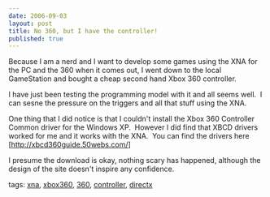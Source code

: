 ```yaml
---
date: 2006-09-03
layout: post
title: No 360, but I have the controller!
published: true
---
```

<p>Because I am a nerd and I want to develop some games using the XNA for the PC and the 360 when it comes out, I went down to the local GameStation and bought a cheap second hand Xbox 360 controller.</p> <p>I have just been testing the programming model with it and all seems well.  I can sesne the pressure on the triggers and all that stuff using the XNA.</p> <p>One thing that I did notice is that I couldn't install the Xbox 360 Controller Common driver for the Windows XP.  However I did find that XBCD drivers worked for me and it works with the XNA.  You can find the drivers here [<a href="http://xbcd360guide.50webs.com/">http://xbcd360guide.50webs.com/</a>]</p> <p>I presume the download is okay, nothing scary has happened, although the design of the site doesn't inspire any confidence. </p> <p>tags: <a href="http://www.kinlan.co.uk/tag/xna" rel="tag">xna</a>, <a href="http://www.kinlan.co.uk/tag/xbox360" rel="tag">xbox360</a>, <a href="http://www.kinlan.co.uk/tag/360" rel="tag">360</a>, <a href="http://www.kinlan.co.uk/tag/controller" rel="tag">controller</a>, <a href="http://www.kinlan.co.uk/tag/directx" rel="tag">directx</a></p><div class="blogger-post-footer"><img class="posterous_download_image" src="https://blogger.googleusercontent.com/tracker/8109338-115728456370595471?l=www.kinlan.co.uk%2Findex.html" height="1" alt="" width="1" /></div>

